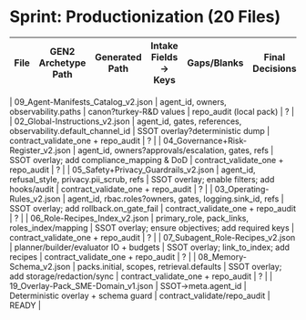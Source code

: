 # Sprint: Productionization (20 Files)

| File | GEN2 Archetype Path | Generated Path | Intake Fields → Keys | Gaps/Blanks | Final Decisions | Tests/Checks | Status |
| - | - | - | - | - | - | - | - |

| 09_Agent-Manifests_Catalog_v2.json | agent_id, owners, observability.paths | canon?turkey-R&D values | repo_audit (local pack) | ? |
| 02_Global-Instructions_v2.json | agent_id, gates, references, observability.default_channel_id | SSOT overlay?deterministic dump | contract_validate_one + repo_audit | ? |
| 04_Governance+Risk-Register_v2.json | agent_id, owners?approvals/escalation, gates, refs | SSOT overlay; add compliance_mapping & DoD | contract_validate_one + repo_audit | ? |
| 05_Safety+Privacy_Guardrails_v2.json | agent_id, refusal_style, privacy.pii_scrub, refs | SSOT overlay; enable filters; add hooks/audit | contract_validate_one + repo_audit | ? |
| 03_Operating-Rules_v2.json | agent_id, rbac.roles?owners, gates, logging.sink_id, refs | SSOT overlay; add rollback.on_gate_fail | contract_validate_one + repo_audit | ? |
| 06_Role-Recipes_Index_v2.json | primary_role, pack_links, roles_index/mapping | SSOT overlay; ensure objectives; add required keys | contract_validate_one + repo_audit | ? |
| 07_Subagent_Role-Recipes_v2.json | planner/builder/evaluator IO + budgets | SSOT overlay; link_to_index; add recipes | contract_validate_one + repo_audit | ? |
| 08_Memory-Schema_v2.json | packs.initial, scopes, retrieval.defaults | SSOT overlay; add storage/redaction/sync | contract_validate_one + repo_audit | ? |
| 19_Overlay-Pack_SME-Domain_v1.json | SSOT→meta.agent_id | Deterministic overlay + schema guard | contract_validate/repo_audit | READY |
